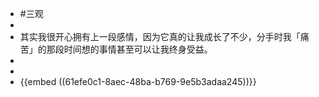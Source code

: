 - #三观
-
- 其实我很开心拥有上一段感情，因为它真的让我成长了不少，分手时我「痛苦」的那段时间想的事情甚至可以让我终身受益。
-
-
- {{embed ((61efe0c1-8aec-48ba-b769-9e5b3adaa245))}}